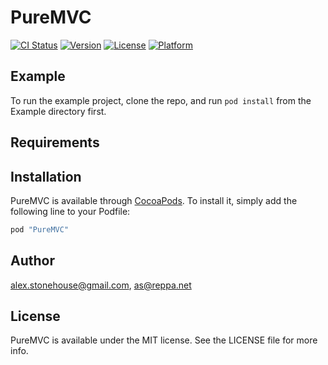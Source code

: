 # PureMVC

[![CI Status](http://img.shields.io/travis/alex.stonehouse@gmail.com/PureMVC.svg?style=flat)](https://travis-ci.org/alex.stonehouse@gmail.com/PureMVC)
[![Version](https://img.shields.io/cocoapods/v/PureMVC.svg?style=flat)](http://cocoapods.org/pods/PureMVC)
[![License](https://img.shields.io/cocoapods/l/PureMVC.svg?style=flat)](http://cocoapods.org/pods/PureMVC)
[![Platform](https://img.shields.io/cocoapods/p/PureMVC.svg?style=flat)](http://cocoapods.org/pods/PureMVC)

## Example

To run the example project, clone the repo, and run `pod install` from the Example directory first.

## Requirements

## Installation

PureMVC is available through [CocoaPods](http://cocoapods.org). To install
it, simply add the following line to your Podfile:

```ruby
pod "PureMVC"
```

## Author

alex.stonehouse@gmail.com, as@reppa.net

## License

PureMVC is available under the MIT license. See the LICENSE file for more info.
